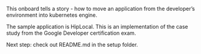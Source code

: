 This onboard tells a story - how to move an application from the developer’s environment into kubernetes engine. 

The sample application is HipLocal.  This is an implementation of the case study from the Google Developer certification exam.

Next step: check out README.md in the setup folder.




